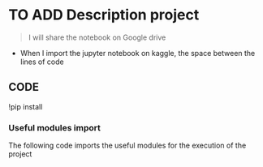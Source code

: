 # TO ADD Description project
> I will share the notebook on Google drive

- When I import the jupyter notebook on kaggle, the space between the lines of code

## CODE
!pip install


### Useful modules import
The following code imports the useful modules for the execution of the project